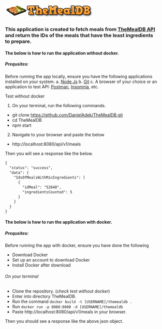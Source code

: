 # ![TheMealDB](./tmdb.png)
### This application is created to fetch meals from [TheMealDB API](https://www.themealdb.com/api/json/v1/1/randomselection.php) and return the IDs of the meals that have the least ingredients to prepare.

#### The below is how to run the application without docker.

##### Prequsites:
Before running the app locally, ensure you have the following applications installed on your system.
a. [Node Js](https://nodejs.org)
b. [Git](https://git-scm.com)
c. A browser of your choice or an application to test API:  [Postman](https://www.getpostman.com), [Insomnia](https://insomnia.rest), etc.

Test without docker
1. On your terminal, run the following commands.
* git clone https://github.com/DanielAdek/TheMealDB.git
* cd TheMealDB
* npm start

2. Navigate to your browser and paste the below
* http://localhost:8080/api/v1/meals

Then you will see a response like the below.

```
{
  "status": "success",
  "data": {
    "IdsOfMealsWithMinIngredients": [
      {
        "idMeal": "52848",
        "ingredientsCounted": 5
      }
    ]
  }
}
```

#### The below is how to run the application with docker.

##### Prequsites:
Before running the app with docker, ensure you have done the following
* Download Docker
* Set up an account to download Docker
* Install Docker after download
###### On your terminal
* Clone the repository. (_check test without docker_)
* Enter into directory TheMealDB.
* Run the command `docker build -t [USERNAME]/themealdb .`
* Run `docker run -p 8080:8080 -d [USERNAME]/themealdb`
* Paste http://localhost:8080/api/v1/meals in your browser.

Then you should see a response like the above json object.